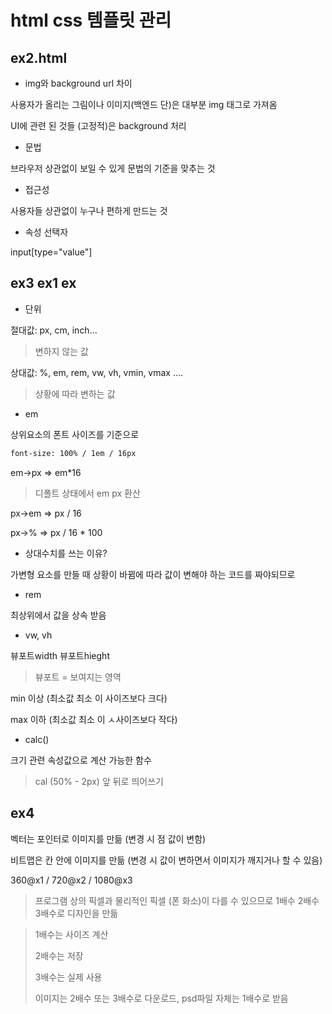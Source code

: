 # html css 템플릿 관리

## ex2.html

- img와 background url 차이

사용자가 올리는 그림이나 이미지(백엔드 단)은 대부분 img 태그로 가져옴

UI에 관련 된 것들 (고정적)은 background 처리



- 문법

브라우저 상관없이 보일 수 있게 문법의 기준을 맞추는 것



- 접근성

사용자들 상관없이 누구나 편하게 만드는 것



- 속성 선택자

input[type="value"]







## ex3 ex1 ex

- 단위

절대값: px, cm, inch...

> 변하지 않는 값

상대값: %, em, rem, vw, vh, vmin, vmax ....

> 상황에 따라 변하는 값



- em

상위요소의 폰트 사이즈를 기준으로

```html
font-size: 100% / 1em / 16px
```

em->px => em*16

> 디폴트 상태에서 em px 환산

px->em => px / 16

px->% => px / 16 * 100



- 상대수치를 쓰는 이유?

가변형 요소를 만들 때 상황이 바뀜에 따라 값이 변해야 하는 코드를 짜야되므로



- rem

최상위에서 값을 상속 받음

- vw, vh

뷰포트width 뷰포트hieght

> 뷰포트 = 보여지는 영역



min 이상 (최소값 최소 이 사이즈보다 크다)

max 이하 (최소값 최소 이 ㅅ사이즈보다 작다)



- calc()

크기 관련 속성값으로 계산 가능한 함수

> cal (50% - 2px) 앞 뒤로 띄어쓰기





## ex4

벡터는 포인터로 이미지를 만듦 (변경 시 점 값이 변함)

비트맵은 칸 안에 이미지를 만듦 (변경 시 값이 변하면서 이미지가 깨지거나 할 수 있음)

360@x1 / 720@x2 / 1080@x3

> 프로그램 상의 픽셀과 물리적인 픽셀 (폰 화소)이 다를 수 있으므로 1배수 2배수 3배수로 디자인을 만듦

> 1배수는 사이즈 계산
>
> 2배수는 저장
>
> 3배수는 실제 사용
>
> 이미지는 2배수 또는 3배수로 다운로드, psd파일 자체는 1배수로 받음